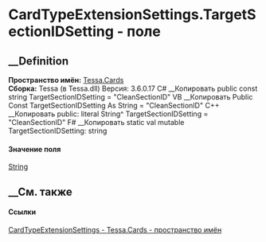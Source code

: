 # CardTypeExtensionSettings.TargetSectionIDSetting - поле
##  __Definition
 **Пространство имён:** [Tessa.Cards](N_Tessa_Cards.htm)  
 **Сборка:** Tessa (в Tessa.dll) Версия: 3.6.0.17
C# __Копировать
     public const string TargetSectionIDSetting = "CleanSectionID"
VB __Копировать
     Public Const TargetSectionIDSetting As String = "CleanSectionID"
C++ __Копировать
     public:
    literal String^ TargetSectionIDSetting = "CleanSectionID"
F# __Копировать
     static val mutable TargetSectionIDSetting: string
#### Значение поля
[String](https://learn.microsoft.com/dotnet/api/system.string)
##  __См. также
#### Ссылки
[CardTypeExtensionSettings - ](T_Tessa_Cards_CardTypeExtensionSettings.htm)
[Tessa.Cards - пространство имён](N_Tessa_Cards.htm)
